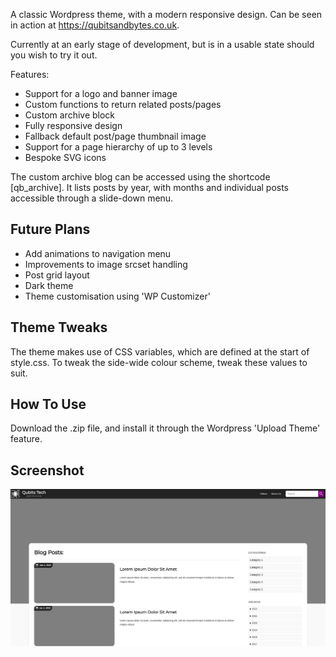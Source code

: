 A classic Wordpress theme, with a modern responsive design. Can be seen in action at https://qubitsandbytes.co.uk.

Currently at an early stage of development, but is in a usable state should you wish to try it out.

Features:
* Support for a logo and banner image
* Custom functions to return related posts/pages
* Custom archive block
* Fully responsive design
* Fallback default post/page thumbnail image
* Support for a page hierarchy of up to 3 levels
* Bespoke SVG icons

The custom archive blog can be accessed using the shortcode [qb_archive]. It lists posts by year, with months and individual posts accessible through a slide-down menu.


## Future Plans
* Add animations to navigation menu
* Improvements to image srcset handling
* Post grid layout
* Dark theme
* Theme customisation using 'WP Customizer'


## Theme Tweaks
The theme makes use of CSS variables, which are defined at the start of style.css. To tweak the side-wide colour scheme, tweak these values to suit.


## How To Use
Download the .zip file, and install it through the Wordpress 'Upload Theme' feature.

## Screenshot
![Qubits Tech](screenshot.webp?raw=true "Qubits Tech screenshot")
